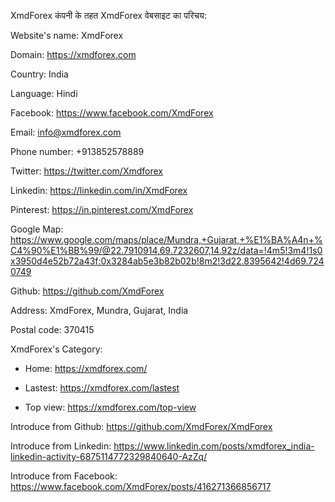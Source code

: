 XmdForex कंपनी के तहत XmdForex वेबसाइट का परिचय:

Website's name: 	XmdForex

Domain: 	https://xmdforex.com 	

Country: India

Language: Hindi

Facebook: 	https://www.facebook.com/XmdForex

Email: 	info@xmdforex.com

Phone number: 	+913852578889

Twitter: 	https://twitter.com/Xmdforex 

Linkedin: 	 https://linkedin.com/in/XmdForex

Pinterest: 	https://in.pinterest.com/XmdForex

Google Map: 	https://www.google.com/maps/place/Mundra,+Gujarat,+%E1%BA%A4n+%C4%90%E1%BB%99/@22.7910914,69.7232607,14.92z/data=!4m5!3m4!1s0x3950d4e52b72a43f:0x3284ab5e3b82b02b!8m2!3d22.8395642!4d69.7240749

Github: 	https://github.com/XmdForex

Address: XmdForex, Mundra, Gujarat, India

Postal code: 370415

XmdForex's Category:

+ Home: https://xmdforex.com/

+ Lastest: https://xmdforex.com/lastest

+ Top view: https://xmdforex.com/top-view

Introduce from Github: https://github.com/XmdForex/XmdForex

Introduce from Linkedin: https://www.linkedin.com/posts/xmdforex_india-linkedin-activity-6875114772329840640-AzZq/

Introduce from Facebook: https://www.facebook.com/XmdForex/posts/416271366856717

